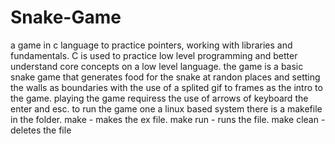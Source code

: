 # Snake-Game
a game in c language to practice pointers, working with libraries and fundamentals.
C is used to practice low level programming and better understand core concepts on a low level language.
the game is a basic snake game that generates food for the snake at randon places and setting the walls as boundaries
with the use of a splited gif to frames as the intro to the game.
playing the game requiress the use of arrows of keyboard the enter and esc.
to run the game one a linux based system there is a makefile in the folder.
make - makes the ex file.
make run - runs the file.
make clean - deletes the file
